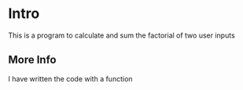 # Intro 

This is a program to calculate and sum the factorial of two user inputs 

## More Info

I have written the code with a function
